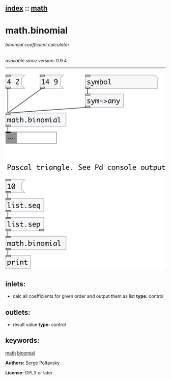[index](index.html) :: [math](category_math.html)
---

# math.binomial

###### binomial coefficient calculator

*available since version:* 0.9.4

---




[![example](../examples/img/math.binomial.jpg)](../examples/pd/math.binomial.pd)









## inlets:

* calc all coefficients for given order and output them as
                list 
__type:__ control<br>



## outlets:

* result value
__type:__ control<br>



## keywords:

[math](keywords/math.html)
[binomial](keywords/binomial.html)






**Authors:** Serge Poltavsky




**License:** GPL3 or later





